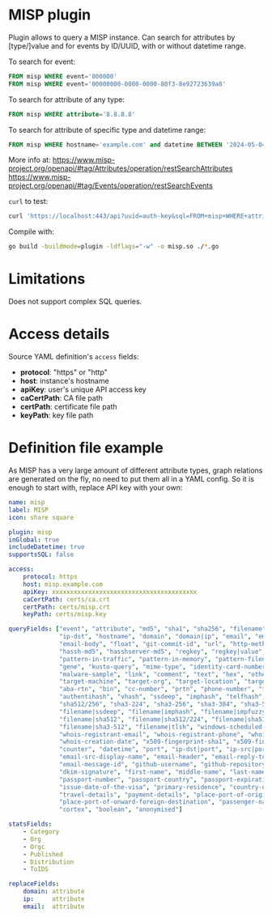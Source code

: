 # MISP plugin

Plugin allows to query a MISP instance.
Can search for attributes by [type/]value and for events by ID/UUID, with or without datetime range.

To search for event:
```sql
FROM misp WHERE event='000000'
FROM misp WHERE event='00000000-0000-0000-80f3-8e92723639a8'
```
To search for attribute of any type:
```sql
FROM misp WHERE attribute='8.8.8.8'
```
To search for attribute of specific type and datetime range:
```sql
FROM misp WHERE hostname='example.com' and datetime BETWEEN '2024-05-04T11:30:14.000Z' AND '2024-06-04T11:30:14.000Z'
```

More info at:
https://www.misp-project.org/openapi/#tag/Attributes/operation/restSearchAttributes
https://www.misp-project.org/openapi/#tag/Events/operation/restSearchEvents

`curl` to test:
```sh
curl 'https://localhost:443/api?uuid=auth-key&sql=FROM+misp+WHERE+attribute=%278.8.8.8%27'
```

Compile with:
```sh
go build -buildmode=plugin -ldflags="-w" -o misp.so ./*.go
```

# Limitations

Does not support complex SQL queries.


# Access details

Source YAML definition's `access` fields:
- **protocol**: "https" or "http"
- **host**: instance's hostname
- **apiKey**: user's unique API access key
- **caCertPath**: CA file path
- **certPath**: certificate file path
- **keyPath**: key file path


# Definition file example

As MISP has a very large amount of different attribute types, graph relations are generated on the fly, no need to put them all in a YAML config. So it is enough to start with, replace API key with your own:
```yaml
name: misp
label: MISP
icon: share square

plugin: misp
inGlobal: true
includeDatetime: true
supportsSQL: false

access:
    protocol: https
    host: misp.example.com
    apiKey: xxxxxxxxxxxxxxxxxxxxxxxxxxxxxxxxxxxxxxxx
    caCertPath: certs/ca.crt
    certPath: certs/misp.crt
    keyPath: certs/misp.key

queryFields: ["event", "attribute", "md5", "sha1", "sha256", "filename", "pdb", "filename|md5", "filename|sha1", "filename|sha256", "ip-src",
              "ip-dst", "hostname", "domain", "domain|ip", "email", "email-src", "eppn", "email-dst", "email-subject", "email-attachment",
              "email-body", "float", "git-commit-id", "url", "http-method", "user-agent", "ja3-fingerprint-md5", "jarm-fingerprint", "favicon-mmh3",
              "hassh-md5", "hasshserver-md5", "regkey", "regkey|value", "AS", "snort", "bro", "zeek", "community-id", "pattern-in-file",
              "pattern-in-traffic", "pattern-in-memory", "pattern-filename", "pgp-public-key", "pgp-private-key", "yara", "stix2-pattern", "sigma",
              "gene", "kusto-query", "mime-type", "identity-card-number", "cookie", "vulnerability", "cpe", "weakness", "attachment",
              "malware-sample", "link", "comment", "text", "hex", "other", "named pipe", "mutex", "process-state", "target-user", "target-email",
              "target-machine", "target-org", "target-location", "target-external", "btc", "dash", "xmr", "iban", "bic", "bank-account-nr",
              "aba-rtn", "bin", "cc-number", "prtn", "phone-number", "threat-actor", "campaign-name", "campaign-id", "malware-type", "uri",
              "authentihash", "vhash", "ssdeep", "imphash", "telfhash", "pehash", "impfuzzy", "sha224", "sha384", "sha512", "sha512/224",
              "sha512/256", "sha3-224", "sha3-256", "sha3-384", "sha3-512", "tlsh", "cdhash", "filename|authentihash", "filename|vhash",
              "filename|ssdeep", "filename|imphash", "filename|impfuzzy", "filename|pehash", "filename|sha224", "filename|sha384",
              "filename|sha512", "filename|sha512/224", "filename|sha512/256", "filename|sha3-224", "filename|sha3-256", "filename|sha3-384",
              "filename|sha3-512", "filename|tlsh", "windows-scheduled-task", "windows-service-name", "windows-service-displayname",
              "whois-registrant-email", "whois-registrant-phone", "whois-registrant-name", "whois-registrant-org", "whois-registrar",
              "whois-creation-date", "x509-fingerprint-sha1", "x509-fingerprint-md5", "x509-fingerprint-sha256", "dns-soa-email", "size-in-bytes",
              "counter", "datetime", "port", "ip-dst|port", "ip-src|port", "hostname|port", "mac-address", "mac-eui-64", "email-dst-display-name",
              "email-src-display-name", "email-header", "email-reply-to", "email-x-mailer", "email-mime-boundary", "email-thread-index",
              "email-message-id", "github-username", "github-repository", "github-organisation", "jabber-id", "twitter-id", "dkim",
              "dkim-signature", "first-name", "middle-name", "last-name", "full-name", "date-of-birth", "place-of-birth", "gender",
              "passport-number", "passport-country", "passport-expiration", "redress-number", "nationality", "visa-number",
              "issue-date-of-the-visa", "primary-residence", "country-of-residence", "special-service-request", "frequent-flyer-number",
              "travel-details", "payment-details", "place-port-of-original-embarkation", "place-port-of-clearance",
              "place-port-of-onward-foreign-destination", "passenger-name-record-locator-number", "mobile-application-id", "chrome-extension-id",
              "cortex", "boolean", "anonymised"]

statsFields:
    - Category
    - Org
    - Orgc
    - Published
    - Distribution
    - ToIDS

replaceFields:
    domain: attribute
    ip:     attribute
    email:  attribute
```
